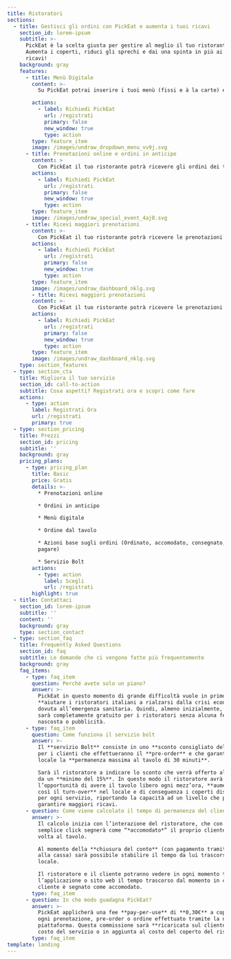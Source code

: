 ```yaml
---
title: Ristoratori
sections:
  - title: Gestisci gli ordini con PickEat e aumenta i tuoi ricavi
    section_id: lorem-ipsum
    subtitle: >-
      PickEat è la scelta giusta per gestire al meglio il tuo ristorante.
      Aumenta i coperti, riduci gli sprechi e dai una spinta in più ai tuoi
      ricavi!
    background: gray
    features:
      - title: Menù Digitale
        content: >-
          Su PickEat potrai inserire i tuoi menù (fissi e à la carte) e renderli disponibili ai tuoi clienti in digitale e consultabili online oppure tramite card NFC. Come ristoratore potrai gestire i tuoi menù scegliendo quali rendere visibili e in quale periodo.

        actions:
          - label: Richiedi PickEat
            url: /registrati
            primary: false
            new_window: true
            type: action
        type: feature_item
        image: /images/undraw_dropdown_menu_vv9j.svg
      - title: Prenotazioni online e ordini in anticipo
        content: >
          Con PickEat il tuo ristorante potrà ricevere gli ordini dei tuoi clienti in anticipo, rendendo il tuo servizio più efficiente e su misura per i tuoi clienti. Il pre-order ti permetterà di organizzarti al meglio, ottimizzando il tempo e la linea di preparazione in cucina, rispondendo alle esigenze della tua clientela target. 
        actions:
          - label: Richiedi PickEat
            url: /registrati
            primary: false
            new_window: true
            type: action
        type: feature_item
        image: /images/undraw_special_event_4aj8.svg
      - title: Ricevi maggiori prenotazioni
        content: >-
          Con PickEat il tuo ristorante potrà ricevere le prenotazioni online legate al pre-order dei clienti grazie alla visibilità offerta al tuo locale dalla nostra piattaforma. Il tuo ristorante avrà un profilo che ti aiuteremo a creare e curare al meglio per attirare e ottenere sempre più clienti e aumentare i tuoi coperti e ricavi.
        actions:
          - label: Richiedi PickEat
            url: /registrati
            primary: false
            new_window: true
            type: action
        type: feature_item
        image: /images/undraw_dashboard_nklg.svg
        - title: Ricevi maggiori prenotazioni
        content: >-
          Con PickEat il tuo ristorante potrà ricevere le prenotazioni online legate al pre-order dei clienti grazie alla visibilità offerta al tuo locale dalla nostra piattaforma. Il tuo ristorante avrà un profilo che ti aiuteremo a creare e curare al meglio per attirare e ottenere sempre più clienti e aumentare i tuoi coperti e ricavi.
        actions:
          - label: Richiedi PickEat
            url: /registrati
            primary: false
            new_window: true
            type: action
        type: feature_item
        image: /images/undraw_dashboard_nklg.svg
    type: section_features
  - type: section_cta
    title: Migliora il tuo servizio
    section_id: call-to-action
    subtitle: Cosa aspetti? Registrati ora e scopri come fare
    actions:
      - type: action
        label: Registrati Ora
        url: /registrati
        primary: true
  - type: section_pricing
    title: Prezzi
    section_id: pricing
    subtitle: ''
    background: gray
    pricing_plans:
      - type: pricing_plan
        title: Basic
        price: Gratis
        details: >-
          * Prenotazioni online

          * Ordini in anticipo 

          * Menù digitale

          * Ordine dal tavolo

          * Azioni base sugli ordini (Ordinato, accomodato, consegnato, da
          pagare)

          * Servizio Bolt
        actions:
          - type: action
            label: Scegli
            url: /registrati
        highlight: true
  - title: Contattaci
    section_id: lorem-ipsum
    subtitle: ''
    content: ''
    background: gray
    type: section_contact
  - type: section_faq
    title: Frequently Asked Questions
    section_id: faq
    subtitle: Le domande che ci vengono fatte più frequentemente
    background: gray
    faq_items:
      - type: faq_item
        question: Perché avete solo un piano?
        answer: >-
          PickEat in questo momento di grande difficoltà vuole in primo luogo
          **aiutare i ristoratori italiani a rialzarsi dalla crisi economica**
          dovuta all’emergenza sanitaria. Quindi, almeno inizialmente, PickEat
          sarà completamente gratuito per i ristoratori senza alcuna fee
          nascosta o pubblicità.
      - type: faq_item
        question: Come funziona il servizio bolt
        answer: >-
          Il **servizio Bolt** consiste in uno **sconto consigliato del 30%**
          per i clienti che effettueranno il **pre-order** e che garantiranno al
          locale la **permanenza massima al tavolo di 30 minuti**. 

          Sarà il ristoratore a indicare lo sconto che verrà offerto al cliente
          da un **minimo del 15%**. In questo modo il ristoratore avrà
          l’opportunità di avere il tavolo libero ogni mezz’ora, **aumentando
          così il turn-over** nel locale e di conseguenza i coperti disponibili
          per ogni servizio, riportando la capacità ad un livello che possa
          garantire maggiori ricavi.
      - question: Come viene calcolato il tempo di permanenza del cliente nel locale?
        answer: >-
          Il calcolo inizia con l’interazione del ristoratore, che con un
          semplice click segnerà come “*accomodato*” il proprio cliente una
          volta al tavolo.

          Al momento della **chiusura del conto** (con pagamento tramite app o
          alla cassa) sarà possibile stabilire il tempo da lui trascorso nel
          locale.

          Il ristoratore e il cliente potranno vedere in ogni momento tramite
          l’applicazione o sito web il tempo trascorso dal momento in cui il
          cliente è segnato come accomodato.
        type: faq_item
      - question: In che modo guadagna PickEat?
        answer: >-
          PickEat applicherà una fee **pay-per-use** di **0,30€** a coperto per
          ogni prenotazione, pre-order o ordine effettuato tramite la nostra
          piattaforma. Questa commissione sarà **ricaricata sul cliente** come
          costo del servizio o in aggiunta al costo del coperto del ristoratore.
        type: faq_item
template: landing
---
```

